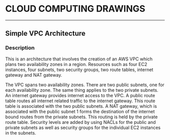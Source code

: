# CLOUD COMPUTING DRAWINGS

---

## Simple VPC Architecture

### Description

This is an architecture that involves the creation of an AWS VPC which plans two availability zones in a region. Resources such as four EC2 instances, four subnets, two security groups, two route tables, internet gateway and NAT gateway.

The VPC spans two availability zones. There are two public subnets, one for each availability zone. The same thing applies to the two private subnets. An internet gateway provides internet access to the VPC. A public route table routes all internet related traffic to the internet gateway. This route table is associated with the two public subnets. A NAT gateway, which is associated with the public subnet 1 forms the destination of the internet bound routes from the private subnets. This routing is held by the private route table. Security levels are added by using NACLs for the public and private subnets as well as security groups for the individual EC2 instances in the subnets.